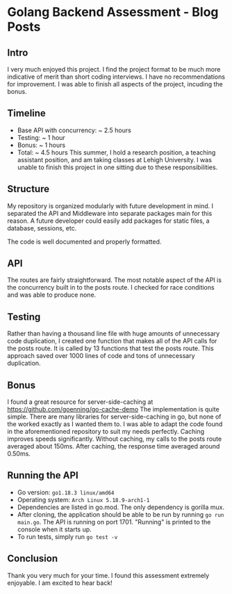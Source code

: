 # Golang Backend Assessment - Blog Posts

## Intro
I very much enjoyed this project. I find the project format to be much more indicative of merit than short coding interviews. I have no recommendations for improvement. I was able to finish all aspects of the project, incuding the bonus.

## Timeline
- Base API with concurrency: ~ 2.5 hours
- Testing:                   ~ 1 hour
- Bonus:                     ~ 1 hours
- Total:                     ~ 4.5 hours
This summer, I hold a research position, a teaching assistant position, and am taking classes at Lehigh University. I was unable to finish this project in one sitting due to these responsibilities.

## Structure
My repository is organized modularly with future development in mind. I separated the API and Middleware into separate packages main for this reason. A future developer could easily add packages for static files, a database, sessions, etc.

The code is well documented and properly formatted.

## API
The routes are fairly straightforward.
The most notable aspect of the API is the concurrency built in to the posts route.
I checked for race conditions and was able to produce none.

## Testing
Rather than having a thousand line file with huge amounts of unnecessary code duplication, I created one function that makes all of the API calls for the posts route. It is called by 13 functions that test the posts route. This approach saved over 1000 lines of code and tons of unnecessary duplication.

## Bonus
I found a great resource for server-side-caching at https://github.com/goenning/go-cache-demo
The implementation is quite simple.
There are many libraries for server-side-caching in go, but none of the worked exactly as I wanted them to. I was able to adapt the code found in the aforementioned repository to suit my needs perfectly.
Caching improves speeds significantly. Without caching, my calls to the posts route averaged about 150ms. After caching, the response time averaged around 0.50ms.

## Running the API
- Go version: `go1.18.3 linux/amd64`
- Operating system: `Arch Linux 5.18.9-arch1-1`
- Dependencies are listed in go.mod. The only dependency is gorilla mux.
- After cloning, the application should be able to be run by running `go run main.go`. The API is running on port 1701. "Running" is printed to the console when it starts up.
- To run tests, simply run `go test -v`

## Conclusion
Thank you very much for your time. I found this assessment extremely enjoyable. I am excited to hear back!

